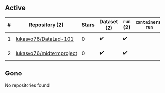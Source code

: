 ## Active
| # | Repository (2) | Stars | Dataset (2) | `run` (2) | `containers-run` | Last Modified |
| --- | --- | --- | --- | --- | --- | --- |
| 1 | [lukasvo76/DataLad-101](https://github.com/lukasvo76/DataLad-101) | 0 | :heavy_check_mark: | :heavy_check_mark: |  | 2021-09-10 13:41:06+00:00 |
| 2 | [lukasvo76/midtermproject](https://github.com/lukasvo76/midtermproject) | 0 | :heavy_check_mark: | :heavy_check_mark: |  | 2021-09-09 09:14:56+00:00 |

## Gone
No repositories found!
